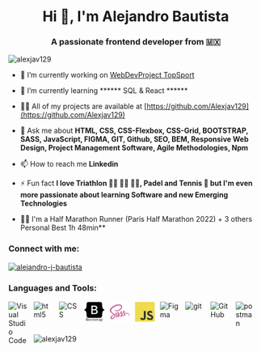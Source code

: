 <h1 align="center">Hi 👋, I'm Alejandro Bautista</h1>
<h3 align="center">A passionate frontend developer from 🇲🇽</h3>

<p align="left"> <img src="https://komarev.com/ghpvc/?username=alexjav129&label=Profile%20views&color=0e75b6&style=flat" alt="alexjav129" /> </p>

- 🔭 I’m currently working on [WebDevProject TopSport](https://github.com/Alexjav129/ProyectoWebDev-git)

- 🌱 I’m currently learning ****** SQL & React ******

- 👨‍💻 All of my projects are available at [https://github.com/Alexjav129](https://github.com/Alexjav129)

- 💬 Ask me about **HTML, CSS, CSS-Flexbox, CSS-Grid, BOOTSTRAP, SASS, JavaScript, FIGMA, GIT, Github, SEO, BEM, Responsive Web Design, Project Management Software, Agile Methodologies, Npm**

- 📫 How to reach me **Linkedin**

- ⚡ Fun fact **I love Triathlon 🏃‍♂️ 🚴‍♂️ 🏊‍♂️, Padel and Tennis 🎾 but I'm even more passionate about learning Software and new Emerging Technologies**
  
- 🏃‍♂️ I'm a Half Marathon Runner (Paris Half Marathon 2022) + 3 others Personal Best 1h 48min**


<h3 align="left">Connect with me:</h3>
<p align="left">
<a href="https://linkedin.com/in/alejandro-j-bautista" target="blank"><img align="center" src="https://raw.githubusercontent.com/rahuldkjain/github-profile-readme-generator/master/src/images/icons/Social/linked-in-alt.svg" alt="alejandro-j-bautista" height="30" width="40" /></a>
</p>


<h3 align="left">Languages and Tools:</h3>
<p align="left"> 
  

<img align="left" alt="Visual Studio Code" width="40px" src="https://cdn.jsdelivr.net/gh/devicons/devicon/icons/vscode/vscode-original.svg" style="padding-right:10px;" />

<img align="left" alt="html5" width="40px" src="https://cdn.jsdelivr.net/gh/devicons/devicon/icons/html5/html5-original.svg"  style="padding-right:10px;" />

<img align="left" alt="CSS" width="40px" src="https://cdn.jsdelivr.net/gh/devicons/devicon/icons/css3/css3-original.svg"  style="padding-right:10px;" />

<img align="left" alt="Bootstrap" width="40px" src="https://raw.githubusercontent.com/devicons/devicon/master/icons/bootstrap/bootstrap-plain-wordmark.svg" style="padding-right:10px;" />

<img align="left" alt="sass" width="40px" src="https://raw.githubusercontent.com/devicons/devicon/master/icons/sass/sass-original.svg"  style="padding-right:10px;"/>

<img align="left" alt="JavaScript" width="40px" src="https://raw.githubusercontent.com/devicons/devicon/master/icons/javascript/javascript-original.svg" style="padding-right:10px;"/>

<img align="left" alt="Figma" width="40px" src="https://www.vectorlogo.zone/logos/figma/figma-icon.svg" style="padding-right:10px;"/>

<img align="left" alt="git" width="40px" src="https://www.vectorlogo.zone/logos/git-scm/git-scm-icon.svg" style="padding-right:10px;" />

<img align="left" alt="GitHub" width="40px" src="https://user-images.githubusercontent.com/3369400/139447912-e0f43f33-6d9f-45f8-be46-2df5bbc91289.png" style="padding-right:10px;" />

<img align="left" alt="postman" width="40px" src="https://www.vectorlogo.zone/logos/getpostman/getpostman-icon.svg" style="padding-right:10px;"/>


    
  
  </p>

<br />
<br />
<br />


<p>
  <img align="left" src="https://github-readme-stats.vercel.app/api/top-langs?username=alexjav129&show_icons=true&locale=en&layout=compact" alt="alexjav129" />
</p>



